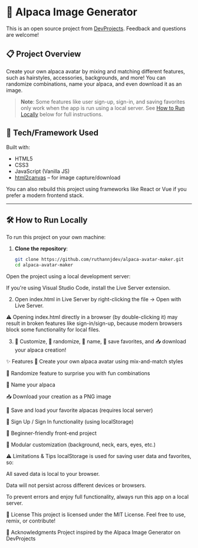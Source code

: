 # 🦙 Alpaca Image Generator

This is an open source project from [DevProjects](https://www.codementor.io/projects/web/alpaca-image-generator-website-ce2s5f0ucr). Feedback and questions are welcome!

## 📋 Project Overview

Create your own alpaca avatar by mixing and matching different features, such as hairstyles, accessories, backgrounds, and more! You can randomize combinations, name your alpaca, and even download it as an image.

> **Note**: Some features like user sign-up, sign-in, and saving favorites only work when the app is run using a local server. See [How to Run Locally](#how-to-run-locally) below for full instructions.

## 🔧 Tech/Framework Used

Built with:
- HTML5
- CSS3
- JavaScript (Vanilla JS)
- [html2canvas](https://html2canvas.hertzen.com/) – for image capture/download

You can also rebuild this project using frameworks like React or Vue if you prefer a modern frontend stack.

---

## 🛠️ How to Run Locally

To run this project on your own machine:

1. **Clone the repository**:
   ```bash
   git clone https://github.com/ruthannjdev/alpaca-avatar-maker.git
   cd alpaca-avatar-maker
Open the project using a local development server:

If you're using Visual Studio Code, install the Live Server extension.

2. Open index.html in Live Server by right-clicking the file → Open with Live Server.

⚠️ Opening index.html directly in a browser (by double-clicking it) may result in broken features like sign-in/sign-up, because modern browsers block some functionality for local files.

3. 🎨 Customize, 🎲 randomize, 🧾 name, 💾 save favorites, and 📥 download your alpaca creation!

✨ Features
🦙 Create your own alpaca avatar using mix-and-match styles

🎲 Randomize feature to surprise you with fun combinations

🧾 Name your alpaca

📥 Download your creation as a PNG image

💾 Save and load your favorite alpacas (requires local server)

🔐 Sign Up / Sign In functionality (using localStorage)

🎯 Beginner-friendly front-end project

🧩 Modular customization (background, neck, ears, eyes, etc.)

⚠️ Limitations & Tips
localStorage is used for saving user data and favorites, so:

All saved data is local to your browser.

Data will not persist across different devices or browsers.

To prevent errors and enjoy full functionality, always run this app on a local server.

📄 License
This project is licensed under the MIT License. Feel free to use, remix, or contribute!

🙌 Acknowledgments
Project inspired by the Alpaca Image Generator on DevProjects
